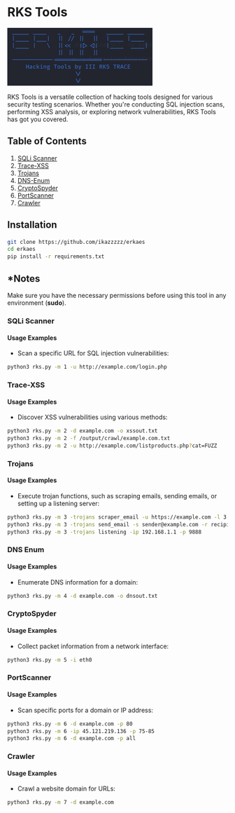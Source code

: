 # RKS Tools

![RKS Tools Logo](logo.png)

RKS Tools is a versatile collection of hacking tools designed for various security testing scenarios. Whether you're conducting SQL injection scans, performing XSS analysis, or exploring network vulnerabilities, RKS Tools has got you covered.

## Table of Contents

1. [SQLi Scanner](#sqli-scanner)
2. [Trace-XSS](#trace-xss)
3. [Trojans](#trojans)
4. [DNS-Enum](#dns-enum)
5. [CryptoSpyder](#cryptospyder)
6. [PortScanner](#portscanner)
7. [Crawler](#crawler)

## Installation
```bash
git clone https://github.com/ikazzzzz/erkaes
cd erkaes
pip install -r requirements.txt
```

## *Notes
Make sure you have the necessary permissions before using this tool in any environment (**sudo**).

### SQLi Scanner

#### Usage Examples

- Scan a specific URL for SQL injection vulnerabilities:

```bash
python3 rks.py -m 1 -u http://example.com/login.php
```


### Trace-XSS

#### Usage Examples

- Discover XSS vulnerabilities using various methods:

```bash
python3 rks.py -m 2 -d example.com -o xssout.txt
python3 rks.py -m 2 -f /output/crawl/example.com.txt
python3 rks.py -m 2 -u http://example.com/listproducts.php?cat=FUZZ
```

### Trojans

#### Usage Examples

- Execute trojan functions, such as scraping emails, sending emails, or setting up a listening server:

```bash
python3 rks.py -m 3 -trojans scraper_email -u https://example.com -l 3
python3 rks.py -m 3 -trojans send_email -s sender@example.com -r recipient@example.com -su "Subject" -html index.html -msg "Hello"
python3 rks.py -m 3 -trojans listening -ip 192.168.1.1 -p 9888
```

### DNS Enum

#### Usage Examples

- Enumerate DNS information for a domain:

```bash
python3 rks.py -m 4 -d example.com -o dnsout.txt
```

### CryptoSpyder

#### Usage Examples

- Collect packet information from a network interface:

```bash
python3 rks.py -m 5 -i eth0
```

### PortScanner

#### Usage Examples

- Scan specific ports for a domain or IP address:

```bash
python3 rks.py -m 6 -d example.com -p 80
python3 rks.py -m 6 -ip 45.121.219.136 -p 75-85
python3 rks.py -m 6 -d example.com -p all
```

### Crawler

#### Usage Examples

- Crawl a website domain for URLs:

```bash
python3 rks.py -m 7 -d example.com
```


